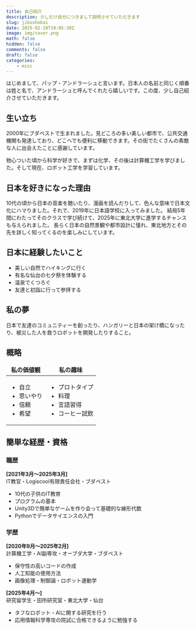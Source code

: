 ```yaml
---
title: 自己紹介
description: 少しだけ自分につきまして説明させていただきます
slug: jikoshokai
date: 2025-02-20T19:05:30Z
image: img/cover.png
math: false
hidden: false
comments: false
draft: false
categories:
    - misc
---
```


はじめまして、パップ・アンドラーシュと言います。日本人の名前と同じく順番は姓と名で、アンドラーシュと呼んでくれたら嬉しいです。この度、少し自己紹介させていただきます。

## 生い立ち

2000年にブダペストで生まれました。見どころの多い美しい都市で、公共交通機関も発達しており、どこへでも便利に移動できます。その街でたくさんの素敵な人に出会えたことに感謝しています。

物心ついた頃から科学が好きで、まずは化学、その後は計算機工学を学びました。そして現在、ロボット工学を学習しています。

## 日本を好きになった理由

10代の頃から日本の音楽を聴いたり、漫画を読んだりして、色んな意味で日本文化にハマりました。それで、2019年に日本語学校に入ってみました。
結局5年間にわたってそのクラスで学び続けて、2025年に東北大学に進学するチャンスも与えられました。
長らく日本の自然景観や都市設計に憧れ、東北地方とその先を詳しく知ってくるのを楽しみにしています。

## 日本に経験したいこと

- 美しい自然でハイキングに行く
- 有名な仙台の七夕祭を体験する
- 温泉でくつろぐ
- 友達と初詣に行って参拝する

## 私の夢

日本で友達のコミュニティーを創ったり、ハンガリーと日本の架け橋になったり、被災した人を救うロボットを開発したりすること。

<!-- markdownlint-disable MD033 -->
<style>
td, th {
   border: none!important;
}
</style>

## 概略

| 私の価値観 | 私の趣味 |
|----|----|
| <ul><li>自立</li><li>思いやり</li><li>信頼</li><li>希望</li></ul> |<ul><li>プロトタイプ</li><li>料理</li><li>言語習得</li><li>コーヒー試飲</li></ul> |

## 簡単な経歴・資格

### 職歴

**[2021年3月〜2025年3月]**\
IT教官・Logiscool有限責任会社・ブダペスト

- 10代の子供のIT教育
- プログラムの基本
- Unity3Dで簡単なゲームを作り会って基礎的な線形代数
- Pythonでデータサイエンスの入門

### 学歴

**[2020年9月〜2025年2月]**\
計算機工学・AI副専攻・オーブダ大学・ブダペスト

- 保守性の高いコードの作成
- 人工知能の使用方法
- 画像処理・制御論・ロボット運動学

**[2025年4月〜]**\
研究留学生・田所研究室・東北大学・仙台

- タフなロボット・AIに関する研究を行う
- 応用情報科学専攻の院試に合格できるように勉強する
